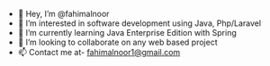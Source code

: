- 👋 Hey, I’m @fahimalnoor
- 👀 I’m interested in software development using Java, Php/Laravel
- 🌱 I’m currently learning Java Enterprise Edition with Spring
- 💞️ I’m looking to collaborate on any web based project
- 📫 Contact me at- fahimalnoor1@gmail.com

